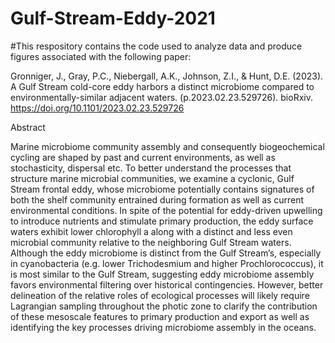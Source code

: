 # Gulf-Stream-Eddy-2021

#This respository contains the code used to analyze data and produce figures associated with the following paper:

Gronniger, J., Gray, P.C., Niebergall, A.K., Johnson, Z.I., & Hunt, D.E. (2023). A Gulf Stream cold-core eddy harbors a distinct microbiome compared to environmentally-similar adjacent waters. (p.2023.02.23.529726). bioRxiv. https://doi.org/10.1101/2023.02.23.529726


Abstract

Marine microbiome community assembly and consequently biogeochemical cycling are shaped by past and current environments, as well as stochasticity, dispersal etc. To better understand the processes that structure marine microbial communities, we examine a cyclonic, Gulf Stream frontal eddy, whose microbiome potentially contains signatures of both the shelf community entrained during formation as well as current environmental conditions. In spite of the potential for eddy-driven upwelling to introduce nutrients and stimulate primary production, the eddy surface waters exhibit lower chlorophyll a along with a distinct and less even microbial community relative to the neighboring Gulf Stream waters. Although the eddy microbiome is distinct from the Gulf Stream’s, especially in cyanobacteria (e.g. lower Trichodesmium and higher Prochlorococcus), it is most similar to the Gulf Stream, suggesting eddy microbiome assembly favors environmental filtering over historical contingencies. However, better delineation of the relative roles of ecological processes will likely require Lagrangian sampling throughout the photic zone to clarify the contribution of these mesoscale features to primary production and export as well as identifying the key processes driving microbiome assembly in the oceans.

